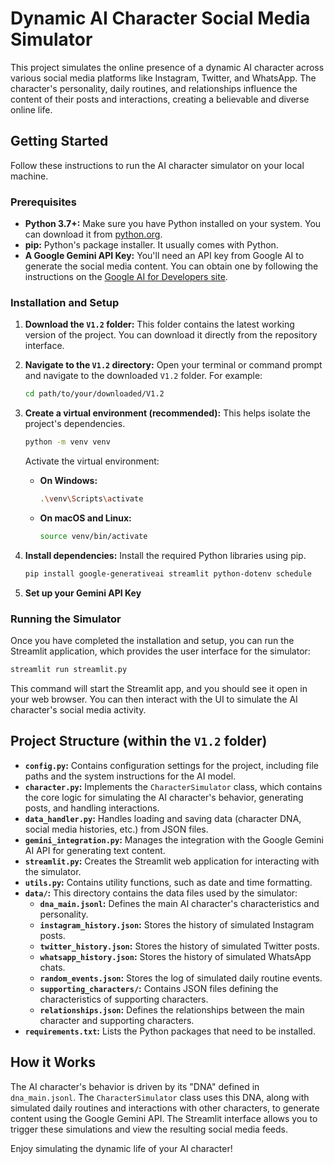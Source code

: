 # Dynamic AI Character Social Media Simulator

This project simulates the online presence of a dynamic AI character across various social media platforms like Instagram, Twitter, and WhatsApp. The character's personality, daily routines, and relationships influence the content of their posts and interactions, creating a believable and diverse online life.

## Getting Started

Follow these instructions to run the AI character simulator on your local machine.

### Prerequisites

* **Python 3.7+:** Make sure you have Python installed on your system. You can download it from [python.org](https://www.python.org/downloads/).
* **pip:** Python's package installer. It usually comes with Python.
* **A Google Gemini API Key:** You'll need an API key from Google AI to generate the social media content. You can obtain one by following the instructions on the [Google AI for Developers site](https://ai.google.dev/).

### Installation and Setup

1. **Download the `V1.2` folder:** This folder contains the latest working version of the project. You can download it directly from the repository interface.

2. **Navigate to the `V1.2` directory:** Open your terminal or command prompt and navigate to the downloaded `V1.2` folder. For example:
   ```bash
   cd path/to/your/downloaded/V1.2
   ```

3. **Create a virtual environment (recommended):** This helps isolate the project's dependencies.
   ```bash
   python -m venv venv
   ```
   Activate the virtual environment:
   * **On Windows:**
     ```bash
     .\venv\Scripts\activate
     ```
   * **On macOS and Linux:**
     ```bash
     source venv/bin/activate
     ```

4. **Install dependencies:** Install the required Python libraries using pip.
   ```bash
   pip install google-generativeai streamlit python-dotenv schedule
   ```

5. **Set up your Gemini API Key**

### Running the Simulator

Once you have completed the installation and setup, you can run the Streamlit application, which provides the user interface for the simulator:

```bash
streamlit run streamlit.py
```

This command will start the Streamlit app, and you should see it open in your web browser. You can then interact with the UI to simulate the AI character's social media activity.

## Project Structure (within the `V1.2` folder)

* **`config.py`:**  Contains configuration settings for the project, including file paths and the system instructions for the AI model.
* **`character.py`:**  Implements the `CharacterSimulator` class, which contains the core logic for simulating the AI character's behavior, generating posts, and handling interactions.
* **`data_handler.py`:** Handles loading and saving data (character DNA, social media histories, etc.) from JSON files.
* **`gemini_integration.py`:**  Manages the integration with the Google Gemini AI API for generating text content.
* **`streamlit.py`:**  Creates the Streamlit web application for interacting with the simulator.
* **`utils.py`:** Contains utility functions, such as date and time formatting.
* **`data/`:**  This directory contains the data files used by the simulator:
    * **`dna_main.jsonl`:**  Defines the main AI character's characteristics and personality.
    * **`instagram_history.json`:** Stores the history of simulated Instagram posts.
    * **`twitter_history.json`:** Stores the history of simulated Twitter posts.
    * **`whatsapp_history.json`:** Stores the history of simulated WhatsApp chats.
    * **`random_events.json`:** Stores the log of simulated daily routine events.
    * **`supporting_characters/`:**  Contains JSON files defining the characteristics of supporting characters.
    * **`relationships.json`:** Defines the relationships between the main character and supporting characters.
* **`requirements.txt`:** Lists the Python packages that need to be installed.

## How it Works

The AI character's behavior is driven by its "DNA" defined in `dna_main.jsonl`. The `CharacterSimulator` class uses this DNA, along with simulated daily routines and interactions with other characters, to generate content using the Google Gemini API. The Streamlit interface allows you to trigger these simulations and view the resulting social media feeds.

Enjoy simulating the dynamic life of your AI character!

